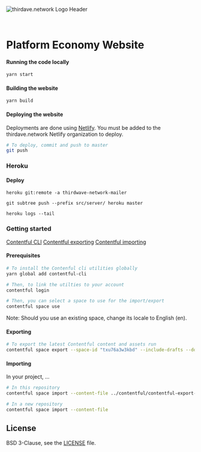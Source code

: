 ![thirdave.network Logo Header](https://res.cloudinary.com/narative/image/upload/v1554161802/home-meta.jpg)

<br />

# Platform Economy Website

#### Running the code locally

```sh
yarn start
```

#### Building the website

```sh
yarn build
```

#### Deploying the website

Deployments are done using [Netlify](https://app.netlify.com/). You must be added to the thirdave.network Netlify organization to deploy.

```sh
# To deploy, commit and push to master
git push
```

### Heroku

#### Deploy

```heroku git:remote -a thirdwave-network-mailer```

```git subtree push --prefix src/server/ heroku master```

```heroku logs --tail```

### Getting started

[Contentful CLI](https://github.com/contentful/contentful-cli)
[Contentful exporting](https://github.com/contentful/contentful-cli/tree/master/docs/space/export)
[Contentful importing](https://github.com/contentful/contentful-cli/tree/master/docs/space/import)

#### Prerequisites

```sh
# To install the Contenful cli utilities globally
yarn global add contentful-cli

# Then, to link the utilties to your account
contentful login

# Then, you can select a space to use for the import/export
contentful space use
```

Note: Should you use an existing space, change its locale to English (en).

#### Exporting

```sh
# To export the latest Contentful content and assets run
contentful space export --space-id "txu76a3w3kbd" --include-drafts --download-assets --export-dir "./contentful-export"
```

#### Importing

In your project, ...

```sh
# In this repository
contentful space import --content-file ../contentful/contentful-export-vnhpjjd2fzcz-master-2019-07-04T16-29-36.json

# In a new repository
contentful space import --content-file
```

## License

BSD 3-Clause, see the [LICENSE](./LICENSE) file.
